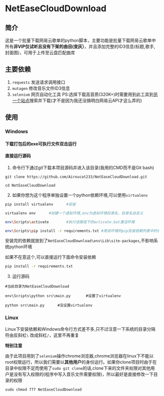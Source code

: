 # NetEaseCloudDownload
## 简介
这是一个批量下载网易云歌单的python脚本，主要功能是批量下载网易云歌单中所有**非VIP仅试听且没有下架的曲目(变灰）**，并且添加完整的ID3信息(标题,歌手,封面图)，可用于上传至云盘匹配曲库
## 主要依赖
1. `requests` 发送请求调用接口
2. `mutagen` 修改音乐文件ID3信息
3. `selenium` 网页自动化工具 PS:选择下载高音质(320K+)时需要用到此工具到[另一个站点](http://tool.liumingye.cn/music)搜索并下载(才不是因为我还没搞明白网易云API才这么弄的)
## 使用
### Windows
#### 下载打包后的exe可执行文件双击运行
#### 直接运行源码
1. 命令行下通过git下载本项目源码并进入该目录(我用的CMD而不是Git bash)
```
git clone https://github.com/Airoucat233/NetEaseCloudDownload.git

cd NetEaseCloudDownload
```
2. 如果你想为这个程序单独设置一个python依赖环境,可以使用`virtualenv`
```bash
pip install virtualenv      #安装

virtualenv env      #创建一个虚拟环境,env为虚拟环境目录名，目录名自定义

env\Scripts\activate        #执行该路径下的activate.bat激活环境

env\Scripts\pip install -r requirements.txt #用该环境的pip安装依赖列表中的依赖
```
安装完的依赖就放到了`NetEaseCloudDownload\env\Lib\site-packages`,不影响系统python环境

如果不在意这个,可以直接运行下面命令安装依赖
```bash
pip install -r requirements.txt
```
3. 运行源码
```
#当前目录为NetEaseCloudDownload

env\Scripts\python src\main.py       #设置了virtualenv

python src\main.py      #没设置virtualenv
```

### Linux
Linux下安装依赖和Windows命令行方式差不多,只不过注意一下系统的目录分隔符由反斜杠`\` 改成斜杠`/`，这里不再重复

**特别注意**

由于此项目用到了`selenium`操作chrome浏览器,chrome浏览器在linux下不能以root权限运行，所以我们需要以**其他用户**的身份运行。如果你clone项目时由于在目录中权限不足而使用了`sudo git clone`的话,clone下来的文件夹权限对其他用户是没有写入权限的(程序中写入音乐文件需要权限)，所以最好是直接修改一下目录的权限
```
sudo chmod 777 NetEaseCloudDownload
```